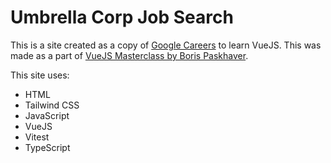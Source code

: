 # Umbrella Corp Job Search

This is a site created as a copy of [Google Careers](careers.google.com) to learn VueJS. This was made as a part of [VueJS Masterclass by Boris Paskhaver](https://aroflo.udemy.com/course/vue-masterclass/learn/lecture/35041766#overview).

This site uses:

- HTML
- Tailwind CSS
- JavaScript
- VueJS
- Vitest
- TypeScript
